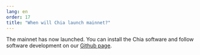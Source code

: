 ```yaml
---
lang: en
order: 17
title: "When will Chia launch mainnet?"
---
```


The mainnet has now launched. 
You can install the Chia software and follow software development on our [Github page](https://github.com/Chia-Network/).
